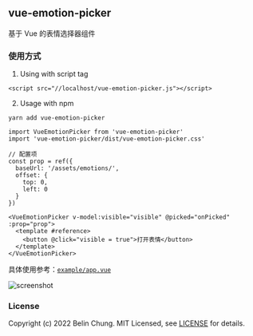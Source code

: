 ## vue-emotion-picker

基于 Vue 的表情选择器组件

### 使用方式

1. Using with script tag

```
<script src="//localhost/vue-emotion-picker.js"></script>
```

2. Usage with npm

```
yarn add vue-emotion-picker
```

``` vue
import VueEmotionPicker from 'vue-emotion-picker'
import 'vue-emotion-picker/dist/vue-emotion-picker.css'

// 配置项
const prop = ref({
  baseUrl: '/assets/emotions/',
  offset: {
    top: 0,
    left: 0
  }
})

<VueEmotionPicker v-model:visible="visible" @picked="onPicked" :prop="prop">
  <template #reference>
    <button @click="visible = true">打开表情</button>
  </template>
</VueEmotionPicker>
```

具体使用参考：[`example/app.vue`](./example/app.vue)

![screenshot]('./example/screenshot.png')

### License

Copyright (c) 2022 Belin Chung. MIT Licensed, see [LICENSE] for details.

[license]: https://github.com/BelinChung/vue-emotion-picker/blob/main/LICENSE.md
